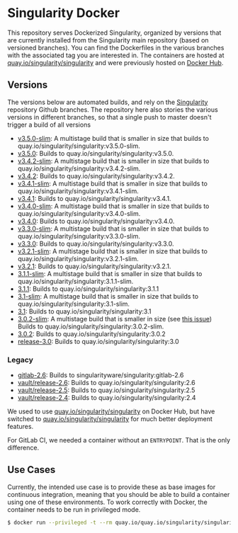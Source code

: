 # Singularity Docker

This repository serves Dockerized Singularity, organized by versions that
are currently installed from the Singularity main repository (based on
versioned branches). You can find the Dockerfiles in the various branches with
the associated tag you are interested in. The containers are hosted at 
[quay.io/singularity/singularity](https://quay.io/repository/singularity/singularity?tab=tags)
and were previously hosted on [Docker Hub](https://hub.docker.com/r/singularityware/singularity).

## Versions

The versions below are automated builds, and rely on the [Singularity](https://github.com/sylabs/singularity)
repository Github branches. The repository here also stories the various versions in different
branches, so that a single push to master doesn't trigger a build of all versions

 - [v3.5.0-slim](https://github.com/singularityhub/singularity-docker/tree/v3.5.0-slim): A multistage build that is smaller in size that builds to quay.io/singularity/singularity:v3.5.0-slim.
 - [v3.5.0](https://github.com/singularityhub/singularity-docker/tree/v3.5.0): Builds to quay.io/singularity/singularity:v3.5.0.
 - [v3.4.2-slim](https://github.com/singularityhub/singularity-docker/tree/v3.4.2-slim): A multistage build that is smaller in size that builds to quay.io/singularity/singularity:v3.4.2-slim.
 - [v3.4.2](https://github.com/singularityhub/singularity-docker/tree/v3.4.2): Builds to quay.io/singularity/singularity:v3.4.2.
 - [v3.4.1-slim](https://github.com/singularityhub/singularity-docker/tree/v3.4.1-slim): A multistage build that is smaller in size that builds to quay.io/singularity/singularity:v3.4.1-slim.
 - [v3.4.1](https://github.com/singularityhub/singularity-docker/tree/v3.4.1): Builds to quay.io/singularity/singularity:v3.4.1.
 - [v3.4.0-slim](https://github.com/singularityhub/singularity-docker/tree/v3.4.0-slim): A multistage build that is smaller in size that builds to quay.io/singularity/singularity:v3.4.0-slim.
 - [v3.4.0](https://github.com/singularityhub/singularity-docker/tree/v3.4.0): Builds to quay.io/singularity/singularity:v3.4.0.
 - [v3.3.0-slim](https://github.com/singularityhub/singularity-docker/tree/3.3.0-slim): A multistage build that is smaller in size that builds to quay.io/singularity/singularity:v3.3.0-slim.
 - [v3.3.0](https://github.com/singularityhub/singularity-docker/tree/3.3.0): Builds to quay.io/singularity/singularity:v3.3.0.
 - [v3.2.1-slim](https://github.com/singularityhub/singularity-docker/tree/v3.2.1-slim): A multistage build that is smaller in size that builds to quay.io/singularity/singularity:v3.2.1-slim.
 - [v3.2.1](https://github.com/singularityhub/singularity-docker/tree/v3.2.1): Builds to quay.io/singularity/singularity:v3.2.1.
 - [3.1.1-slim](https://github.com/singularityhub/singularity-docker/tree/3.1.1-slim): A multistage build that is smaller in size that builds to quay.io/singularity/singularity:3.1.1-slim.
 - [3.1.1](https://github.com/singularityhub/singularity-docker/tree/3.1.1): Builds to quay.io/singularity/singularity:3.1.1
 - [3.1-slim](https://github.com/singularityhub/singularity-docker/tree/3.1-slim): A multistage build that is smaller in size that builds to quay.io/singularity/singularity:3.1-slim.
 - [3.1](https://github.com/singularityhub/singularity-docker/tree/3.1): Builds to quay.io/singularity/singularity:3.1
 - [3.0.2-slim](https://github.com/singularityhub/singularity-docker/tree/3.0.2-slim): A multistage build that is smaller in size (see [this issue](https://github.com/singularityhub/singularity-docker/issues/2)) Builds to quay.io/singularity/singularity:3.0.2-slim.
 - [3.0.2](https://github.com/singularityhub/singularity-docker/tree/3.0.2): Builds to quay.io/singularity/singularity:3.0.2
 - [release-3.0](https://github.com/singularityhub/singularity-docker/tree/3.0): Builds to quay.io/singularity/singularity:3.0

### Legacy

 - [gitlab-2.6](https://github.com/singularityhub/singularity-docker/tree/gitlab-2.6): Builds to singularityware/singularity:gitlab-2.6
 - [vault/release-2.6](https://github.com/singularityhub/singularity-docker/tree/2.6): Builds to quay.io/singularity/singularity:2.6
 - [vault/release-2.5](https://github.com/singularityhub/singularity-docker/tree/2.5): Builds to quay.io/singularity/singularity:2.5
 - [vault/release-2.4](https://github.com/singularityhub/singularity-docker/tree/2.4): Builds to quay.io/singularity/singularity:2.4

We used to use [quay.io/singularity/singularity](https://hub.docker.com/r/quay.io/singularity/singularity/) on Docker Hub, but have
switched to [quay.io/singularity/singularity](https://quay.io/repository/singularity/singularity) for much better deployment features.

For GitLab CI, we needed a container without an `ENTRYPOINT`. That is the only difference.

## Use Cases

Currently, the intended use case is to provide these as base images for continuous
integration, meaning that you should be able to build a container using one of
these environments. To work correctly with Docker, the container needs to be run
in privileged mode.

```bash
$ docker run --privileged -t --rm quay.io/quay.io/singularity/singularity:v3.4.1
```
